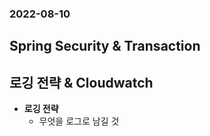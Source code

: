 ### 2022-08-10

## Spring Security & Transaction

## 로깅 전략 & Cloudwatch
- **로깅 전략**
  - 무엇을 로그로 남길 것